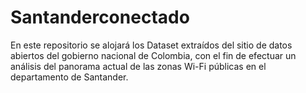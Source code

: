 # Santanderconectado
En este repositorio se alojará los Dataset extraídos del sitio de datos abiertos del gobierno nacional de Colombia, con el fin de efectuar un análisis del panorama actual de las zonas Wi-Fi públicas en el departamento de Santander.
